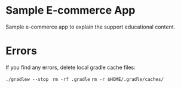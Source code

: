# Sample E-commerce App
Sample e-commerce app to explain the support educational content.

# Errors
If you find any errors, delete local gradle cache files:

```./gradlew --stop ```
```rm -rf .gradle```
```rm -r $HOME/.gradle/caches/```
